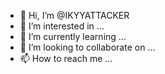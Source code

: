- 👋 Hi, I’m @IKYYATTACKER
- 👀 I’m interested in ...
- 🌱 I’m currently learning ...
- 💞️ I’m looking to collaborate on ...
- 📫 How to reach me ...

<!---
IKYYATTACKER/IKYYATTACKER is a ✨ special ✨ repository because its `README.md` (this file) appears on your GitHub profile.
You can click the Preview link to take a look at your changes.
--->
